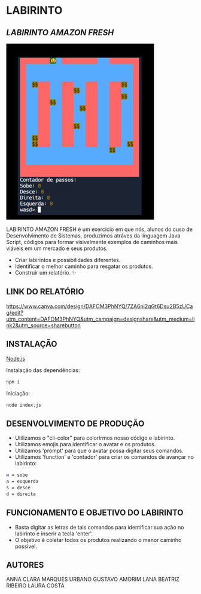 # LABIRINTO
## _LABIRINTO AMAZON FRESH_
![](https://raw.githubusercontent.com/lanisb/simulador-labirinto/main/labirinto.PNG)

LABIRINTO AMAZON FRESH é um exercício em que nós, alunos do cuso de Desenvolvimento de Sistemas, produzimos atráves da linguagem Java Script, códigos para formar visivelmente exemplos de caminhos mais viáveis em um mercado e seus produtos. 

- Criar labirintos e possibilidades diferentes.
- Identificar o melhor caminho para resgatar os produtos.
- Construir um relatório.
✨
## LINK DO RELATÓRIO

https://www.canva.com/design/DAFOM3PhNYQ/7ZA6ni2qGt6Dsu2B5zUCag/edit?utm_content=DAFOM3PhNYQ&utm_campaign=designshare&utm_medium=link2&utm_source=sharebutton

## INSTALAÇÃO

 [Node.js](https://nodejs.org/) 

Instalação das dependências:

```sh
npm i
```

Iniciação:

```sh
node index.js 
```


## DESENVOLVIMENTO DE PRODUÇÃO

- Utilizamos o "cli-color" para colorirmos nosso código e labirinto.
- Utilizamos emojis para identificar o avatar e os produtos.
- Utilizamos 'prompt' para que o avatar possa digitar seus comandos.
- Utilizamos 'function' e 'contador' para criar os comandos de avançar no labirinto: 

```sh
w = sobe
a = esquerda
s = desce 
d = direita
```

## FUNCIONAMENTO E OBJETIVO DO LABIRINTO

- Basta digitar as letras de tais comandos para identificar sua ação no labirinto e inserir a tecla 'enter'.
- O objetivo é coletar todos os produtos realizando o menor caminho possivel.



## AUTORES
ANNA CLARA MARQUES URBANO
GUSTAVO AMORIM
LANA BEATRIZ RIBEIRO
LAURA COSTA

